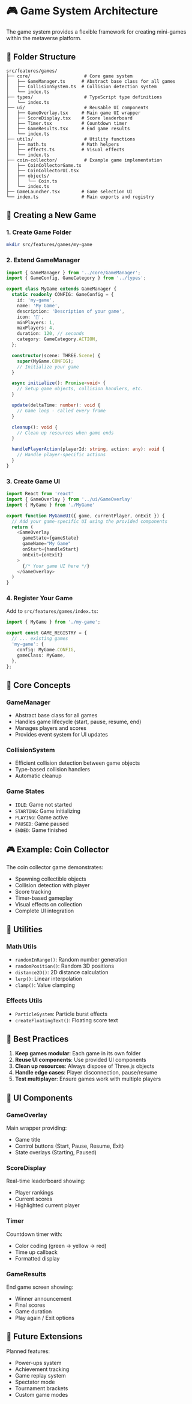 # 🎮 Game System Architecture

The game system provides a flexible framework for creating mini-games within the
metaverse platform.

## 📁 Folder Structure

```
src/features/games/
├── core/                    # Core game system
│   ├── GameManager.ts      # Abstract base class for all games
│   ├── CollisionSystem.ts  # Collision detection system
│   └── index.ts
├── types/                   # TypeScript type definitions
│   └── index.ts
├── ui/                      # Reusable UI components
│   ├── GameOverlay.tsx     # Main game UI wrapper
│   ├── ScoreDisplay.tsx    # Score leaderboard
│   ├── Timer.tsx           # Countdown timer
│   ├── GameResults.tsx     # End game results
│   └── index.ts
├── utils/                   # Utility functions
│   ├── math.ts             # Math helpers
│   ├── effects.ts          # Visual effects
│   └── index.ts
├── coin-collector/          # Example game implementation
│   ├── CoinCollectorGame.ts
│   ├── CoinCollectorUI.tsx
│   ├── objects/
│   │   └── Coin.ts
│   └── index.ts
├── GameLauncher.tsx        # Game selection UI
└── index.ts                # Main exports and registry
```

## 🚀 Creating a New Game

### 1. Create Game Folder

```bash
mkdir src/features/games/my-game
```

### 2. Extend GameManager

```typescript
import { GameManager } from '../core/GameManager';
import { GameConfig, GameCategory } from '../types';

export class MyGame extends GameManager {
  static readonly CONFIG: GameConfig = {
    id: 'my-game',
    name: 'My Game',
    description: 'Description of your game',
    icon: '🎯',
    minPlayers: 1,
    maxPlayers: 4,
    duration: 120, // seconds
    category: GameCategory.ACTION,
  };

  constructor(scene: THREE.Scene) {
    super(MyGame.CONFIG);
    // Initialize your game
  }

  async initialize(): Promise<void> {
    // Setup game objects, collision handlers, etc.
  }

  update(deltaTime: number): void {
    // Game loop - called every frame
  }

  cleanup(): void {
    // Clean up resources when game ends
  }

  handlePlayerAction(playerId: string, action: any): void {
    // Handle player-specific actions
  }
}
```

### 3. Create Game UI

```typescript
import React from 'react'
import { GameOverlay } from '../ui/GameOverlay'
import { MyGame } from './MyGame'

export function MyGameUI({ game, currentPlayer, onExit }) {
  // Add your game-specific UI using the provided components
  return (
    <GameOverlay
      gameState={gameState}
      gameName="My Game"
      onStart={handleStart}
      onExit={onExit}
    >
      {/* Your game UI here */}
    </GameOverlay>
  )
}
```

### 4. Register Your Game

Add to `src/features/games/index.ts`:

```typescript
import { MyGame } from './my-game';

export const GAME_REGISTRY = {
  // ... existing games
  'my-game': {
    config: MyGame.CONFIG,
    gameClass: MyGame,
  },
};
```

## 🎯 Core Concepts

### GameManager

- Abstract base class for all games
- Handles game lifecycle (start, pause, resume, end)
- Manages players and scores
- Provides event system for UI updates

### CollisionSystem

- Efficient collision detection between game objects
- Type-based collision handlers
- Automatic cleanup

### Game States

- `IDLE`: Game not started
- `STARTING`: Game initializing
- `PLAYING`: Game active
- `PAUSED`: Game paused
- `ENDED`: Game finished

## 🎮 Example: Coin Collector

The coin collector game demonstrates:

- Spawning collectible objects
- Collision detection with player
- Score tracking
- Timer-based gameplay
- Visual effects on collection
- Complete UI integration

## 🔧 Utilities

### Math Utils

- `randomInRange()`: Random number generation
- `randomPosition()`: Random 3D positions
- `distance2D()`: 2D distance calculation
- `lerp()`: Linear interpolation
- `clamp()`: Value clamping

### Effects Utils

- `ParticleSystem`: Particle burst effects
- `createFloatingText()`: Floating score text

## 📝 Best Practices

1. **Keep games modular**: Each game in its own folder
2. **Reuse UI components**: Use provided UI components
3. **Clean up resources**: Always dispose of Three.js objects
4. **Handle edge cases**: Player disconnection, pause/resume
5. **Test multiplayer**: Ensure games work with multiple players

## 🎨 UI Components

### GameOverlay

Main wrapper providing:

- Game title
- Control buttons (Start, Pause, Resume, Exit)
- State overlays (Starting, Paused)

### ScoreDisplay

Real-time leaderboard showing:

- Player rankings
- Current scores
- Highlighted current player

### Timer

Countdown timer with:

- Color coding (green → yellow → red)
- Time up callback
- Formatted display

### GameResults

End game screen showing:

- Winner announcement
- Final scores
- Game duration
- Play again / Exit options

## 🚀 Future Extensions

Planned features:

- Power-ups system
- Achievement tracking
- Game replay system
- Spectator mode
- Tournament brackets
- Custom game modes
